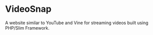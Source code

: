 # VideoSnap
A website similar to YouTube and Vine for streaming videos built using PHP/Slim Framework.
